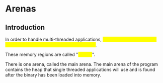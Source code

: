 # Arenas

## Introduction

In order to handle multi-threaded applications, <mark style="color:yellow;">glibc allows for more than one region of memory to be active at a time</mark>.&#x20;

These memory regions are called "<mark style="color:yellow;">arenas</mark>".

There is one arena, called the main arena. The main arena of the program contains the heap that single threaded applications will use and is found after the binary has been loaded into memory.
